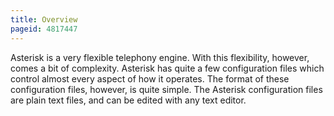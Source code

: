 ```yaml
---
title: Overview
pageid: 4817447
---
```


Asterisk is a very flexible telephony engine. With this flexibility, however, comes a bit of complexity. Asterisk has quite a few configuration files which control almost every aspect of how it operates. The format of these configuration files, however, is quite simple. The Asterisk configuration files are plain text files, and can be edited with any text editor.
